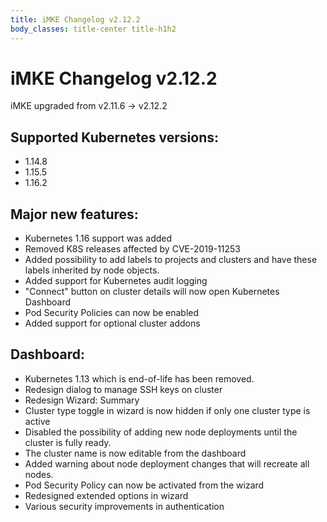 ```yaml
---
title: iMKE Changelog v2.12.2
body_classes: title-center title-h1h2
---
```


# iMKE Changelog v2.12.2

iMKE upgraded from v2.11.6 → v2.12.2

## Supported Kubernetes versions:

- 1.14.8
- 1.15.5
- 1.16.2

## Major new features:

- Kubernetes 1.16 support was added
- Removed K8S releases affected by CVE-2019-11253
- Added possibility to add labels to projects and clusters and have these labels inherited by node objects.
- Added support for Kubernetes audit logging
- "Connect" button on cluster details will now open Kubernetes Dashboard
- Pod Security Policies can now be enabled
- Added support for optional cluster addons

## Dashboard:

- Kubernetes 1.13 which is end-of-life has been removed.
- Redesign dialog to manage SSH keys on cluster
- Redesign Wizard: Summary
- Cluster type toggle in wizard is now hidden if only one cluster type is active
- Disabled the possibility of adding new node deployments until the cluster is fully ready.
- The cluster name is now editable from the dashboard
- Added warning about node deployment changes that will recreate all nodes.
- Pod Security Policy can now be activated from the wizard
- Redesigned extended options in wizard
- Various security improvements in authentication